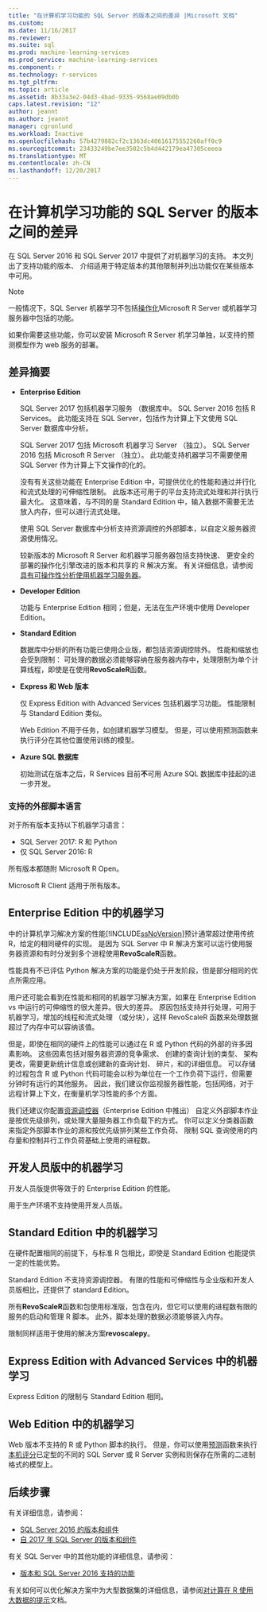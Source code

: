 ```yaml
---
title: "在计算机学习功能的 SQL Server 的版本之间的差异 |Microsoft 文档"
ms.custom: 
ms.date: 11/16/2017
ms.reviewer: 
ms.suite: sql
ms.prod: machine-learning-services
ms.prod_service: machine-learning-services
ms.component: r
ms.technology: r-services
ms.tgt_pltfrm: 
ms.topic: article
ms.assetid: 8b33a3e2-04d3-4bad-9335-9568ae09db0b
caps.latest.revision: "12"
author: jeannt
ms.author: jeannt
manager: cgronlund
ms.workload: Inactive
ms.openlocfilehash: 57b4279882cf2c1363dc40616175552260aff0c9
ms.sourcegitcommit: 23433249be7ee3502c5b4d442179ea47305ceeea
ms.translationtype: MT
ms.contentlocale: zh-CN
ms.lasthandoff: 12/20/2017
---
```

# <a name="differences-in-machine-learning-features-between-editions-of-sql-server"></a>在计算机学习功能的 SQL Server 的版本之间的差异
 
 在 SQL Server 2016 和 SQL Server 2017 中提供了对机器学习的支持。 本文列出了支持功能的版本、 介绍适用于特定版本的其他限制并列出功能仅在某些版本中可用。

 > [!NOTE]
 > 一般情况下，SQL Server 机器学习不包括[操作化](https://docs.microsoft.com/machine-learning-server/what-is-operationalization)Microsoft R Server 或机器学习服务器中包括的功能。
 > 
 > 如果你需要这些功能，你可以安装 Microsoft R Server 机学习单独，以支持的预测模型作为 web 服务的部署。 

## <a name="summary-of-differences"></a>差异摘要

-   **Enterprise Edition**
    
     SQL Server 2017 包括机器学习服务 （数据库中。 SQL Server 2016 包括 R Services。 此功能支持在 SQL Server，包括作为计算上下文使用 SQL Server 数据库中分析。
     
     SQL Server 2017 包括 Microsoft 机器学习 Server （独立）。 SQL Server 2016 包括 Microsoft R Server （独立）。 此功能支持机器学习不需要使用 SQL Server 作为计算上下文操作的化的。

     没有有关这些功能在 Enterprise Edition 中，可提供优化的性能和通过并行化和流式处理的可伸缩性限制。 此版本还可用于的平台支持流式处理和并行执行最大化。 这意味着，与不同的是 Standard Edition 中，输入数据不需要无法放入内存，但可以进行流式处理。
     
     使用 SQL Server 数据库中分析支持资源调控的外部脚本，以自定义服务器资源使用情况。
     
     较新版本的 Microsoft R Server 和机器学习服务器包括支持快速、 更安全的部署的操作化引擎改进的版本和共享的 R 解决方案。 有关详细信息，请参阅[具有可操作性分析使用机器学习服务器](https://docs.microsoft.com/machine-learning-server/what-is-operationalization)。

-   **Developer Edition**

     功能与 Enterprise Edition 相同；但是，无法在生产环境中使用 Developer Edition。  
  
-   **Standard Edition**

     数据库中分析的所有功能已使用企业版，都包括资源调控除外。 性能和缩放也会受到限制： 可处理的数据必须能够容纳在服务器内存中，处理限制为单个计算线程，即使是在使用**RevoScaleR**函数。
  
-   **Express 和 Web 版本**
  
     仅 Express Edition with Advanced Services 包括机器学习功能。 性能限制与 Standard Edition 类似。 
     
     Web Edition 不用于任务，如创建机器学习模型。 但是，可以使用预测函数来执行评分在其他位置使用训练的模型。

-   **Azure SQL 数据库**
  
     初始测试在版本之后，R Services 目前**不**可用 Azure SQL 数据库中挂起的进一步开发。 

### <a name="external-script-languages-supported"></a>支持的外部脚本语言

对于所有版本支持以下机器学习语言：

+ SQL Server 2017: R 和 Python
+ 仅 SQL Server 2016: R

所有版本都随附 Microsoft R Open。

Microsoft R Client 适用于所有版本。

## <a name="machine-learning-in-enterprise-edition"></a>Enterprise Edition 中的机器学习

中的计算机学习解决方案的性能[!INCLUDE[ssNoVersion](../../includes/ssnoversion-md.md)]预计通常超过使用传统 R，给定的相同硬件的实现。 是因为 SQL Server 中 R 解决方案可以运行使用服务器资源和有时分发到多个进程使用**RevoScaleR**函数。 

性能具有不已评估 Python 解决方案的功能是仍处于开发阶段，但是部分相同的优点所需应用。

用户还可能会看到在性能和相同的机器学习解决方案，如果在 Enterprise Edition vs 中运行的可伸缩性的很大差异。很大的差异。 原因包括支持并行处理，可用于机器学习，增加的线程和流式处理 （或分块），这样 RevoScaleR 函数来处理数据超过了内存中可以容纳该值。 

但是，即使在相同的硬件上的性能可以通过在 R 或 Python 代码的外部的许多因素影响。 这些因素包括对服务器资源的竞争需求、 创建的查询计划的类型、 架构更改，需要更新统计信息或创建新的查询计划、 碎片，和的详细信息。 可以存储的过程包含 R 或 Python 代码可能会以秒为单位在一个工作负荷下运行，但需要分钟时有运行的其他服务。  因此，我们建议你监视服务器性能，包括网络，对于远程计算上下文，在衡量机学习性能的多个方面。

我们还建议你配置[资源调控器](../../relational-databases/resource-governor/resource-governor.md)（Enterprise Edition 中推出） 自定义外部脚本作业是按优先级排列，或处理大量服务器工作负载下的方式。 你可以定义分类器函数来指定外部脚本作业的源和按优先级排列某些工作负荷、 限制 SQL 查询使用的内存量和控制并行工作负荷基础上使用的进程数。

## <a name="machine-learning-in-developer-edition"></a>开发人员版中的机器学习

开发人员版提供等效于的 Enterprise Edition 的性能。

用于生产环境不支持使用开发人员版。

## <a name="machine-learning-in-standard-edition"></a>Standard Edition 中的机器学习

在硬件配置相同的前提下，与标准 R 包相比，即使是 Standard Edition 也能提供一定的性能优势。

Standard Edition 不支持资源调控器。 有限的性能和可伸缩性与企业版和开发人员版相比，还提供了 standard Edition。

所有**RevoScaleR**函数和包使用标准版，包含在内，但它可以使用的进程数有限的服务的启动和管理 R 脚本。 此外，脚本处理的数据必须能够装入内存。

限制同样适用于使用的解决方案**revoscalepy**。

## <a name="machine-learning-in-express-edition-with-advanced-services"></a>Express Edition with Advanced Services 中的机器学习

Express Edition 的限制与 Standard Edition 相同。

## <a name="machine-learning-in-web-edition"></a>Web Edition 中的机器学习

Web 版本不支持的 R 或 Python 脚本的执行。 但是，你可以使用[预测](../../t-sql/queries/predict-transact-sql.md)函数来执行[本机评分](../sql-native-scoring.md)已定型的不同的 SQL Server 或 R Server 实例和则保存在所需的二进制格式的模型上。

## <a name="next-steps"></a>后续步骤

有关详细信息，请参阅：

+ [SQL Server 2016 的版本和组件](../../sql-server/editions-and-components-of-sql-server-2016.md)
+ [自 2017 年 SQL Server 的版本和组件](../../sql-server/editions-and-components-of-sql-server-2017.md)

有关 SQL Server 中的其他功能的详细信息，请参阅：

+ [版本和 SQL Server 2016 支持的功能](../../sql-server/editions-and-components-of-sql-server-2016.md) 

有关如何可以优化解决方案中为大型数据集的详细信息，请参阅[对计算在 R 使用大数据的提示](https://docs.microsoft.com/machine-learning-server/r/tutorial-large-data-tips)文档。
